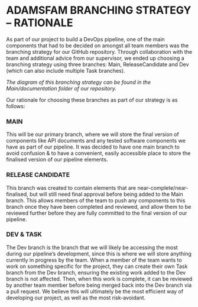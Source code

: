 # ADAMSFAM BRANCHING STRATEGY – RATIONALE
As part of our project to build a DevOps pipeline, one of the main components that had to be decided on amongst all team members was the branching strategy for our GitHub repository. Through collaboration with the team and additional advice from our supervisor, we ended up choosing a branching strategy using three branches: Main, ReleaseCandidate and Dev (which can also include multiple Task branches). 

*The diagram of this branching strategy can be found in the Main/documentation folder of our repository.*


Our rationale for choosing these branches as part of our strategy is as follows:

### MAIN
This will be our primary branch, where we will store the final version of components like API documents and any tested software components we have as part of our pipeline. It was decided to have one main branch to avoid confusion & to have a convenient, easily accessible place to store the finalised version of our pipeline elements.



### RELEASE CANDIDATE
This branch was created to contain elements that are near-complete/near-finalised, but will still need final approval before being added to the Main branch. This allows members of the team to push any components to this branch once they have been completed and reviewed, and allow them to be reviewed further before they are fully committed to the final version of our pipeline.



### DEV & TASK
The Dev branch is the branch that we will likely be accessing the most during our pipeline’s development, since this is where we will store anything currently in progress by the team. When a member of the team wants to work on something specific for the project, they can create their own Task branch from the Dev branch, ensuring the existing work added to the Dev branch is not affected. Then, when this work is complete, it can be reviewed by another team member before being merged back into the Dev branch via a pull request. We believe this will ultimately be the most efficient way of developing our project, as well as the most risk-avoidant.